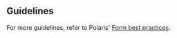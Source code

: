 ## Guidelines

For more guidelines, refer to Polaris' [Form best practices](https://polaris.shopify.com/components/forms/form#section-best-practices).
